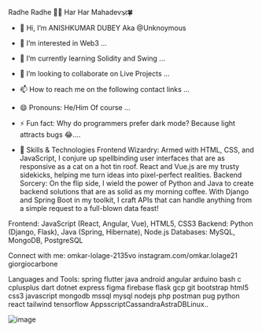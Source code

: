 Radhe Radhe 🙏📿 
Har Har Mahadev🕉️🍀

- 👋 Hi, I’m ANISHKUMAR DUBEY Aka @Unknoymous
- 👀 I’m interested in Web3 ...
- 🌱 I’m currently learning Solidity and Swing ...
- 💞️ I’m looking to collaborate on Live Projects ...
- 📫 How to reach me on the following contact links ...
- 😄 Pronouns: He/Him Of course ...
- ⚡ Fun fact: 
Why do programmers prefer dark mode?
Because light attracts bugs 😂....
 
- 🌟 Skills & Technologies
Frontend Wizardry: Armed with HTML, CSS, and JavaScript, I conjure up spellbinding user interfaces that are as responsive as a cat on a hot tin roof. React and Vue.js are my trusty sidekicks, helping me turn ideas into pixel-perfect realities.
Backend Sorcery: On the flip side, I wield the power of Python and Java to create backend solutions that are as solid as my morning coffee. With Django and Spring Boot in my toolkit, I craft APIs that can handle anything from a simple request to a full-blown data feast!

Frontend: JavaScript (React, Angular, Vue), HTML5, CSS3
Backend: Python (Django, Flask), Java (Spring, Hibernate), Node.js
Databases: MySQL, MongoDB, PostgreSQL

Connect with me:
omkar-lolage-2135vo instagram.com/omkar.lolage21 giorgiocarbone

Languages and Tools:
spring flutter java android angular arduino bash c cplusplus dart dotnet express figma firebase flask gcp git bootstrap html5 css3 javascript mongodb mssql mysql nodejs php postman pug python react tailwind tensorflow AppsscriptCassandraAstraDBLinux..

![image](https://github.com/user-attachments/assets/c90a53d2-50f7-4213-8cbb-e8811beaa78f)


<!---
Unknoymous/Unknoymous is a ✨ special ✨ repository because its `README.md` (this file) appears on your GitHub profile.
You can click the Preview link to take a look at your changes.
--->
